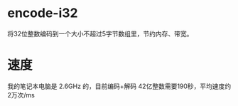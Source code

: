 # encode-i32
将32位整数编码到一个大小不超过5字节数组里，节约内存、带宽。

# 速度
我的笔记本电脑是 2.6GHz 的，目前编码+解码 42亿整数需要190秒，平均速度约 2万次/ms
